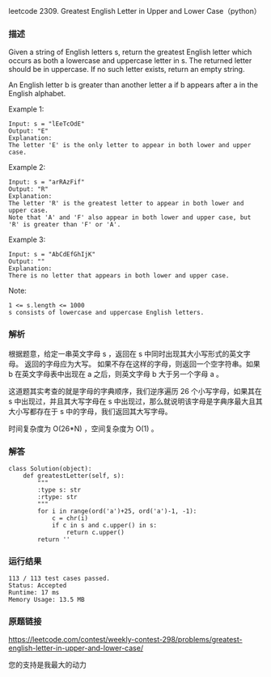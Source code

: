 leetcode  2309. Greatest English Letter in Upper and Lower Case（python）




### 描述

Given a string of English letters s, return the greatest English letter which occurs as both a lowercase and uppercase letter in s. The returned letter should be in uppercase. If no such letter exists, return an empty string.

An English letter b is greater than another letter a if b appears after a in the English alphabet.



Example 1:

	Input: s = "lEeTcOdE"
	Output: "E"
	Explanation:
	The letter 'E' is the only letter to appear in both lower and upper case.

	
Example 2:

	Input: s = "arRAzFif"
	Output: "R"
	Explanation:
	The letter 'R' is the greatest letter to appear in both lower and upper case.
	Note that 'A' and 'F' also appear in both lower and upper case, but 'R' is greater than 'F' or 'A'.


Example 3:

	Input: s = "AbCdEfGhIjK"
	Output: ""
	Explanation:
	There is no letter that appears in both lower and upper case.


	





Note:


	1 <= s.length <= 1000
	s consists of lowercase and uppercase English letters.

### 解析

根据题意，给定一串英文字母 s ，返回在 s 中同时出现其大小写形式的英文字母。 返回的字母应为大写。 如果不存在这样的字母，则返回一个空字符串。如果 b 在英文字母表中出现在 a 之后，则英文字母 b 大于另一个字母 a 。

这道题其实考查的就是字母的字典顺序，我们逆序遍历 26 个小写字母，如果其在 s 中出现过，并且其大写字母在 s 中出现过，那么就说明该字母是字典序最大且其大小写都存在于 s 中的字母，我们返回其大写字母。

时间复杂度为 O(26\*N) ，空间复杂度为 O(1) 。


### 解答
				

	class Solution(object):
	    def greatestLetter(self, s):
	        """
	        :type s: str
	        :rtype: str
	        """
	        for i in range(ord('a')+25, ord('a')-1, -1):
	            c = chr(i)
	            if c in s and c.upper() in s:
	                return c.upper()
	        return ''
            	      
			
### 运行结果

	
	113 / 113 test cases passed.
	Status: Accepted
	Runtime: 17 ms
	Memory Usage: 13.5 MB


### 原题链接


https://leetcode.com/contest/weekly-contest-298/problems/greatest-english-letter-in-upper-and-lower-case/

您的支持是我最大的动力
